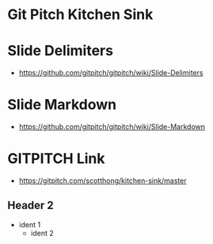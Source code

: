 Git Pitch Kitchen Sink
======================

# Slide Delimiters 
* https://github.com/gitpitch/gitpitch/wiki/Slide-Delimiters

# Slide Markdown
* https://github.com/gitpitch/gitpitch/wiki/Slide-Markdown

# GITPITCH Link
* https://gitpitch.com/scotthong/kitchen-sink/master

## Header 2
* ident 1
  * ident 2